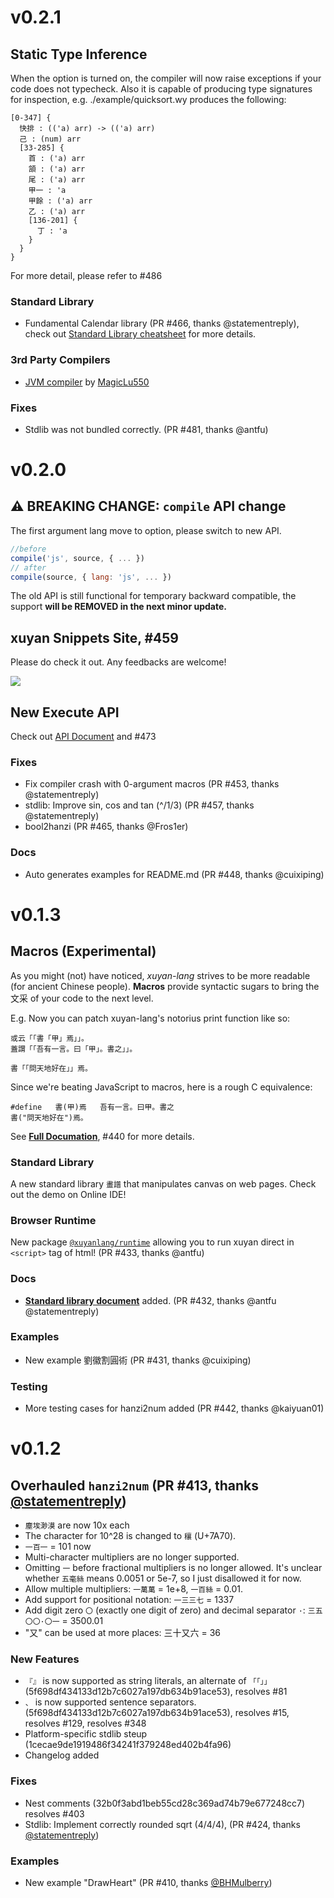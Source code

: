 # v0.2.1

## Static Type Inference

When the option is turned on, the compiler will now raise exceptions if your code does not typecheck. Also it is capable of producing type signatures for inspection, e.g. ./example/quicksort.wy produces the following:

```
[0-347] {
  快排 : (('a) arr) -> (('a) arr)
  己 : (num) arr
  [33-285] {
    首 : ('a) arr
    頷 : ('a) arr
    尾 : ('a) arr
    甲一 : 'a
    甲餘 : ('a) arr
    乙 : ('a) arr
    [136-201] {
      丁 : 'a
    }
  }
}
```

For more detail, please refer to #486 

### Standard Library

- Fundamental Calendar library (PR #466, thanks @statementreply), check out [Standard Library cheatsheet](https://github.com/LingDong-/wenyan-lang/blob/master/documentation/Standard-Lib.md) for more details.

### 3rd Party Compilers

- [JVM compiler](https://github.com/MagicLu550/wenyan-lang_jvm) by [MagicLu550](https://github.com/MagicLu550)

### Fixes

- Stdlib was not bundled correctly. (PR #481, thanks @antfu)


# v0.2.0

## ⚠ BREAKING CHANGE: `compile` API change
The first argument lang move to option, please switch to new API.

```js
//before
compile('js', source, { ... })
// after
compile(source, { lang: 'js', ... })
```

The old API is still functional for temporary backward compatible, the support **will be REMOVED in the next minor update.**

## xuyan Snippets Site, #459

Please do check it out. Any feedbacks are welcome!

![](https://user-images.githubusercontent.com/7929704/71650125-049f4800-2ce2-11ea-9f44-31c9b7e626d7.png)

## New Execute API
Check out [API Document](https://github.com/dtsdao/xuyan-lang/blob/master/documentation/Compiler-API.md) and #473


### Fixes
- Fix compiler crash with 0-argument macros (PR #453, thanks @statementreply)
- stdlib: Improve sin, cos and tan (^/1/3) (PR #457, thanks @statementreply)
- bool2hanzi (PR #465, thanks @Fros1er)

### Docs
- Auto generates examples for README.md (PR #448, thanks @cuixiping)


# v0.1.3

## Macros (Experimental)

As you might (not) have noticed, *xuyan-lang* strives to be more readable (for ancient Chinese people). **Macros** provide syntactic sugars to bring the 文采 of your code to the next level.

E.g. Now you can patch xuyan-lang's notorius print function like so:

```
或云「「書「甲」焉」」。
蓋謂「「吾有一言。曰「甲」。書之」」。

書「「問天地好在」」焉。
```

Since we're beating JavaScript to macros, here is a rough C equivalence:

```
#define   書(甲)焉   吾有一言。曰甲。書之
書("問天地好在")焉。
```

See [**Full Documation**](https://github.com/dtsdao/xuyan-lang/blob/master/documentation/Macros.md), #440 for more details.

### Standard Library
A new standard library `畫譜` that manipulates canvas on web pages. Check out the demo on Online IDE!

### Browser Runtime
New package [`@xuyanlang/runtime`](https://github.com/dtsdao/xuyan-lang/blob/master/documentation/Runtime.md) allowing you to run xuyan direct in `<script>` tag of html! (PR #433, thanks @antfu)

### Docs
- [**Standard library document**](https://github.com/dtsdao/xuyan-lang/blob/master/documentation/Standard-Lib.md) added. (PR #432, thanks @antfu @statementreply)

### Examples
- New example 劉徽割圓術 (PR #431, thanks @cuixiping)

### Testing
- More testing cases for hanzi2num added (PR #442, thanks @kaiyuan01)


# v0.1.2

## Overhauled `hanzi2num` (PR #413, thanks [@statementreply](https://github.com/statementreply))
- `塵埃渺漠` are now 10x each
- The character for 10^28 is changed to `穰` (U+7A70).
- `一百一` = 101 now
- Multi-character multipliers are no longer supported.
- Omitting `一` before fractional multipliers is no longer allowed. It's unclear whether `五毫絲` means 0.0051 or 5e-7, so I just disallowed it for now.
- Allow multiple multipliers: `一萬萬` = 1e+8, `一百絲` = 0.01.
- Add support for positional notation: `一三三七` = 1337
- Add digit zero `〇` (exactly one digit of zero) and decimal separator `·`: `三五〇〇·〇一` = 3500.01
- "又" can be used at more places: 三十又六 = 36

### New Features
- `『』` is now supported as string literals, an alternate of `「「」」` (5f698df434133d12b7c6027a197db634b91ace53), resolves #81 
- `、` is now supported sentence separators. (5f698df434133d12b7c6027a197db634b91ace53), resolves #15, resolves #129, resolves #348
- Platform-specific stdlib steup (1cecae9de1919486f34241f379248ed402b4fa96)
- Changelog added

### Fixes
- Nest comments (32b0f3abd1beb55cd28c369ad74b79e677248cc7) resolves #403
- Stdlib: Implement correctly rounded sqrt (4/4/4), (PR #424, thanks [@statementreply](https://github.com/statementreply))

### Examples
- New example "DrawHeart" (PR #410, thanks [@BHMulberry](https://github.com/BHMulberry))